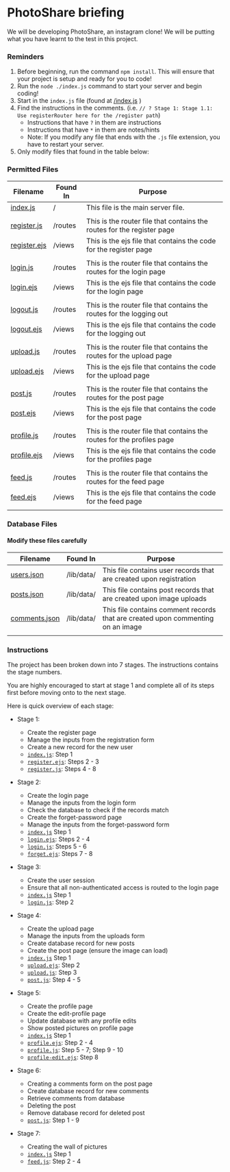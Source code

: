 # PhotoShare briefing

We will be developing PhotoShare, an instagram clone! We will be putting what you have learnt to the test in this project.

### Reminders
1. Before beginning, run the command `npm install`. This will ensure that your project is setup and ready for you to code!
2. Run the `node ./index.js` command to start your server and begin coding!
3. Start in the `index.js` file (found at [/index.js](/index.js) )
4. Find the instructions in the comments. (i.e. `// ? Stage 1: Stage 1.1: Use registerRouter here for the /register path`)
    - Instructions that have `?` in them are instructions
    - Instructions that have `*` in them are notes/hints
    - Note: If you modify any file that ends with the `.js` file extension, you have to restart your server.
5. Only modify files that found in the table below:

### Permitted Files

| Filename                                                                  | Found In              | Purpose                                                                |
|-------------------------------------------------------------------------- | --------------------- | ---------------------------------------------------------------------- |
| [index.js](./index.js)                                                     | /                     | This file is the main server file.                                     |
|                                                                           |                       |                                                                        |
| [register.js](./routes/register.js)                                        | /routes               | This is the router file that contains the routes for the register page |
| [register.ejs](./views/register.ejs)                                       | /views                | This is the ejs file that contains the code for the register page      |
|                                                                           |                       |                                                                        |
| [login.js](./routes/login.js)                                              | /routes               | This is the router file that contains the routes for the login page    |
| [login.ejs](./views/login.ejs)                                             | /views                | This is the ejs file that contains the code for the login page         |
|                                                                           |                       |                                                                        |
| [logout.js](./routes/register.js)                                          | /routes               | This is the router file that contains the routes for the logging out   |
| [logout.ejs](./views/logout.ejs)                                           | /views                | This is the ejs file that contains the code for the logging out        |
|                                                                           |                       |                                                                        |
| [upload.js](./routes/upload.js)                                            | /routes               | This is the router file that contains the routes for the upload page   |
| [upload.ejs](./views/upload.ejs)                                           | /views                | This is the ejs file that contains the code for the upload page        |
|                                                                           |                       |                                                                        |
| [post.js](./routes/post.js)                                                | /routes               | This is the router file that contains the routes for the post page     |
| [post.ejs](./views/post.ejs)                                               | /views                | This is the ejs file that contains the code for the post page          |
|                                                                           |                       |                                                                        |
| [profile.js](./routes/profile.js)                                          | /routes               | This is the router file that contains the routes for the profiles page |
| [profile.ejs](./views/profile.ejs)                                         | /views                | This is the ejs file that contains the code for the profiles page      |
|                                                                           |                       |                                                                        |
| [feed.js](./routes/feed.js)                                                | /routes               | This is the router file that contains the routes for the feed page     |
| [feed.ejs](./views/feed.ejs)                                               | /views                | This is the ejs file that contains the code for the feed page          |
|                                                                           |                       |                                                                        |

### Database Files

#### Modify these files carefully

| Filename                                                                  | Found In              | Purpose                                                                |
|-------------------------------------------------------------------------- | --------------------- | ---------------------------------------------------------------------- |
| [users.json](./lib/data/users.json)                                        | /lib/data/            | This file contains user records that are created upon registration     |
| [posts.json](./lib/data/posts.json)                                        | /lib/data/            | This file contains post records that are created upon image uploads    |
| [comments.json](./lib/data/comments.json)                                  | /lib/data/            | This file contains comment records that are created upon commenting on an image |
|                                                                           |                       |                                                                        |


### Instructions
The project has been broken down into 7 stages. The instructions contains the stage numbers.

You are highly encouraged to start at stage 1 and complete all of its steps first before
moving onto to the next stage.

Here is quick overview of each stage:
- Stage 1:
    - Create the register page
    - Manage the inputs from the registration form
    - Create a new record for the new user
    - [`index.js`](./index.js): Step 1
    - [`register.ejs`](./views/register.ejs): Steps 2 - 3
    - [`register.js`](./routes/register.js): Steps 4 - 8

- Stage 2:
    - Create the login page
    - Manage the inputs from the login form
    - Check the database to check if the records match
    - Create the forget-password page
    - Manage the inputs from the forget-password form
    - [`index.js`](./index.js) Step 1
    - [`login.ejs`](./views/login.ejs): Steps 2 - 4
    - [`login.js`](./routes/login.js): Steps 5 - 6
    - [`forget.ejs`](./views/forget.ejs): Steps 7 - 8

- Stage 3:
    - Create the user session
    - Ensure that all non-authenticated access is routed to the login page
    - [`index.js`](./index.js) Step 1
    - [`login.js`](./routes/login.js): Step 2

- Stage 4:
    - Create the upload page
    - Manage the inputs from the uploads form
    - Create database record for new posts
    - Create the post page (ensure the image can load)
    - [`index.js`](./index.js) Step 1
    - [`upload.ejs`](./views/upload.ejs): Step 2
    - [`upload.js`](./routes/upload.js): Step 3
    - [`post.js`](./routes/post.js): Step 4 - 5

- Stage 5: 
    - Create the profile page
    - Create the edit-profile page
    - Update database with any profile edits
    - Show posted pictures on profile page
    - [`index.js`](./index.js) Step 1
    - [`profile.ejs`](./views/profile.ejs): Step 2 - 4
    - [`profile.js`](./routes/profile.js): Step 5 - 7; Step 9 - 10
    - [`profile-edit.ejs`](./views/profile-edit.ejs): Step 8

- Stage 6:
    - Creating a comments form on the post page
    - Create database record for new comments
    - Retrieve comments from database
    - Deleting the post
    - Remove database record for deleted post
    - [`post.js`](./routes/post.js): Step 1 - 9

- Stage 7:
    - Creating the wall of pictures
    - [`index.js`](./index.js) Step 1
    - [`feed.js`](./routes/feed.js): Step 2 - 4
